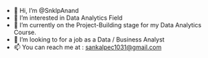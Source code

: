 - 👋 Hi, I’m @SnklpAnand
- 👀 I’m interested in Data Analytics Field
- 🌱 I’m currently on the Project-Building stage for my Data Analytics Course.
- 💞️ I’m looking to for a job as a Data / Business Analyst
- 📫 You can reach me at : sankalpec1031@gmail.com

<!---
SnklpAnand/SnklpAnand is a ✨ special ✨ repository because its `README.md` (this file) appears on your GitHub profile.
You can click the Preview link to take a look at your changes.
--->
